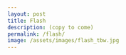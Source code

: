 ```yaml
---
layout: post
title: Flash
description: (copy to come)
permalink: /flash/
image: /assets/images/flash_tbw.jpg
---
```

